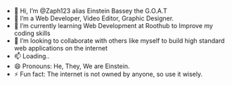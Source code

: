 - 👋 Hi, I’m @Zaph123 alias Einstein Bassey the G.O.A.T
- 👀 I’m a Web Developer, Video Editor, Graphic Designer.
- 🌱 I’m currently learning Web Development at Roothub to Improve my coding skills
- 💞️ I’m looking to collaborate with others like myself to build high standard web applications on the internet
- 📫 Loading..
- 😄 Pronouns: He, They, We are Einstein.
- ⚡ Fun fact: The internet is not owned by anyone, so use it wisely.

<!---
Zaph123/Zaph123 is a ✨ special ✨ repository because its `README.md` (this file) appears on your GitHub profile.
You can click the Preview link to take a look at your changes.
--->
